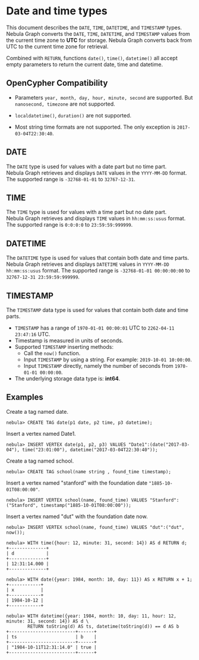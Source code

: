 # Date and time types

This document describes the `DATE`, `TIME`, `DATETIME`, and `TIMESTAMP` types. Nebula Graph converts the `DATE`, `TIME`, `DATETIME`, and `TIMESTAMP` values from the current time zone to **UTC** for storage. Nebula Graph converts back from UTC to the current time zone for retrieval.

Combined with `RETURN`, functions `date()`, `time()`, `datetime()` all accept empty parameters to return the current date, time and datetime.

## OpenCypher Compatibility

- Parameters `year, month, day, hour, minute, second` are supported. But `nanosecond, timezone` are not supported.

- `localdatetime()`, `duration()` are not supported.

- Most string time formats are not supported. The only exception is `2017-03-04T22:30:40`.

## DATE

The `DATE` type is used for values with a date part but no time part. Nebula Graph retrieves and displays `DATE` values in the `YYYY-MM-DD` format. The supported range is `-32768-01-01` to `32767-12-31`.

## TIME

The `TIME` type is used for values with a time part but no date part. Nebula Graph retrieves and displays `TIME` values in `hh:mm:ss:usus` format. The supported range is `0:0:0:0` to `23:59:59:999999`.

## DATETIME

The `DATETIME` type is used for values that contain both date and time parts. Nebula Graph retrieves and displays `DATETIME` values in `YYYY-MM-DD hh:mm:ss:usus` format. The supported range is `-32768-01-01 00:00:00:00` to `32767-12-31 23:59:59:999999`.

## TIMESTAMP

The `TIMESTAMP` data type is used for values that contain both date and time parts.

- `TIMESTAMP` has a range of `1970-01-01 00:00:01` UTC to `2262-04-11 23:47:16` UTC.
- Timestamp is measured in units of seconds.
- Supported `TIMESTAMP` inserting methods:
  - Call the `now()` function.
  - Input `TIMESTAMP` by using a string. For example: `2019-10-01 10:00:00`.
  - Input `TIMESTAMP` directly, namely the number of seconds from `1970-01-01 00:00:00`.
- The underlying storage data type is: **int64**.

## Examples

Create a tag named date.

```ngql
nebula> CREATE TAG date(p1 date, p2 time, p3 datetime);
```

Insert a vertex named Date1.

```ngql
nebula> INSERT VERTEX date(p1, p2, p3) VALUES "Date1":(date("2017-03-04"), time("23:01:00"), datetime("2017-03-04T22:30:40"));
```

Create a tag named school.

```ngql
nebula> CREATE TAG school(name string , found_time timestamp);
```

Insert a vertex named "stanford" with the foundation date `"1885-10-01T08:00:00"`.

```ngql
nebula> INSERT VERTEX school(name, found_time) VALUES "Stanford":("Stanford", timestamp("1885-10-01T08:00:00"));
```

Insert a vertex named "dut" with the foundation date now.

```ngql
nebula> INSERT VERTEX school(name, found_time) VALUES "dut":("dut", now());
```

```ngql
nebula> WITH time({hour: 12, minute: 31, second: 14}) AS d RETURN d;
+--------------+
| d            |
+--------------+
| 12:31:14.000 |
+--------------+

nebula> WITH date({year: 1984, month: 10, day: 11}) AS x RETURN x + 1;
+------------+
| x          |
+------------+
| 1984-10-12 |
+------------+

nebula> WITH datetime({year: 1984, month: 10, day: 11, hour: 12, minute: 31, second: 14}) AS d \
        RETURN toString(d) AS ts, datetime(toString(d)) == d AS b
+-------------------------+------+
| ts                      | b    |
+-------------------------+------+
| "1984-10-11T12:31:14.0" | true |
+-------------------------+------+
```
